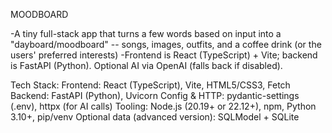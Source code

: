 MOODBOARD

-A tiny full-stack app that turns a few words based on input into a "dayboard/moodboard" -- songs, images, outfits, and a coffee drink (or the users' preferred interests)
-Frontend is React (TypeScript) + Vite; backend is FastAPI (Python). Optional AI via OpenAI (falls back if disabled).

Tech Stack:
Frontend: React (TypeScript), Vite, HTML5/CSS3, Fetch
Backend: FastAPI (Python), Uvicorn
Config & HTTP: pydantic-settings (.env), httpx (for AI calls)
Tooling: Node.js (20.19+ or 22.12+), npm, Python 3.10+, pip/venv
Optional data (advanced version): SQLModel + SQLite
